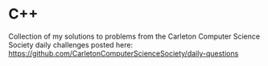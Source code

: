 # C++
Collection of my solutions to problems from the Carleton Computer Science Society daily challenges
posted here: https://github.com/CarletonComputerScienceSociety/daily-questions
